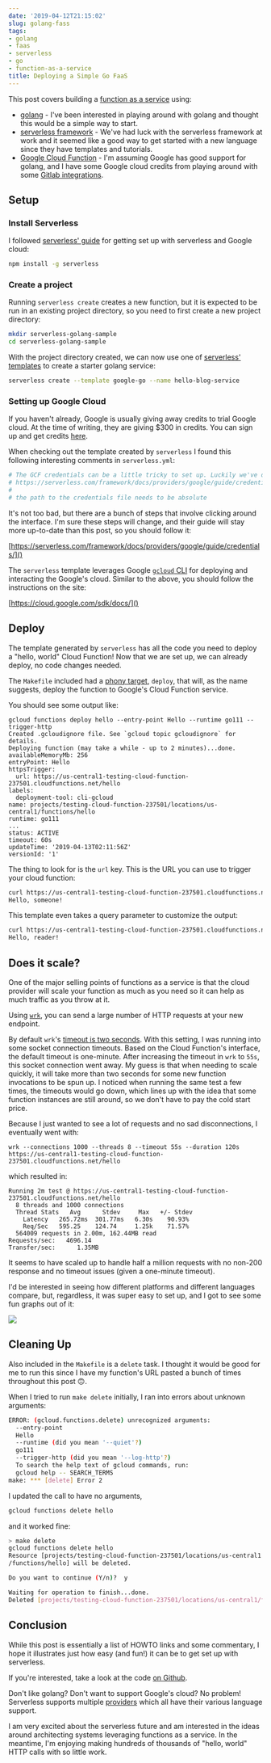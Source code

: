 ```yaml
---
date: '2019-04-12T21:15:02'
slug: golang-fass
tags:
- golang
- faas
- serverless
- go
- function-as-a-service
title: Deploying a Simple Go FaaS
---
```


This post covers building a [function as a service](https://en.wikipedia.org/wiki/Function_as_a_service) using:

- [golang](https://golang.org/) - I've been interested in playing around with golang and thought this would be a simple way to start.
- [serverless framework](https://serverless.com/) - We've had luck with the serverless framework at work and it seemed like a good way to get started with a new language since they have templates and tutorials.
- [Google Cloud Function](https://cloud.google.com/functions/) - I'm assuming Google has good support for golang, and I have some Google cloud credits from playing around with some [Gitlab integrations](https://about.gitlab.com/solutions/google-cloud-platform/).

## Setup

### Install Serverless

I followed [serverless' guide](https://serverless.com/framework/docs/providers/google/guide/installation/) for getting set up with serverless and Google cloud:

```bash
npm install -g serverless
```

### Create a project

Running `serverless create` creates a new function, but it is expected to be run in an existing project directory, so you need to first create a new project directory:

```bash
mkdir serverless-golang-sample
cd serverless-golang-sample
```

With the project directory created, we can now use one of [serverless' templates](https://serverless.com/framework/docs/providers/google/cli-reference/create/#available-templates) to create a starter golang service:

```bash
serverless create --template google-go --name hello-blog-service
```

### Setting up Google Cloud

If you haven't already, Google is usually giving away credits to trial Google cloud. At the time of writing, they are giving \$300 in credits. You can sign up and get credits [here](https://cloud.google.com/free/).

When checking out the template created by `serverless` I found this following interesting comments in `serverless.yml`:

```yml
# The GCF credentials can be a little tricky to set up. Luckily we've documented this for you here:
# https://serverless.com/framework/docs/providers/google/guide/credentials/
#
# the path to the credentials file needs to be absolute
```

It's not too bad, but there are a bunch of steps that involve clicking around the interface. I'm sure these steps will change, and their guide will stay more up-to-date than this post, so you should follow it:

[https://serverless.com/framework/docs/providers/google/guide/credentials/]()

The `serverless` template leverages Google [`gcloud` CLI](https://cloud.google.com/sdk/docs/) for deploying and interacting the Google's cloud. Similar to the above, you should follow the instructions on the site:

[https://cloud.google.com/sdk/docs/]()

## Deploy

The template generated by `serverless` has all the code you need to deploy a "hello, world" Cloud Function! Now that we are set up, we can already deploy, no code changes needed.

The `Makefile` included had a [phony target](https://www.gnu.org/software/make/manual/html_node/Phony-Targets.html), `deploy`, that will, as the name suggests, deploy the function to Google's Cloud Function service.

You should see some output like:

```
gcloud functions deploy hello --entry-point Hello --runtime go111 --trigger-http
Created .gcloudignore file. See `gcloud topic gcloudignore` for details.
Deploying function (may take a while - up to 2 minutes)...done.
availableMemoryMb: 256
entryPoint: Hello
httpsTrigger:
  url: https://us-central1-testing-cloud-function-237501.cloudfunctions.net/hello
labels:
  deployment-tool: cli-gcloud
name: projects/testing-cloud-function-237501/locations/us-central1/functions/hello
runtime: go111
...
status: ACTIVE
timeout: 60s
updateTime: '2019-04-13T02:11:56Z'
versionId: '1'
```

The thing to look for is the `url` key. This is the URL you can use to trigger your cloud function:

```bash
curl https://us-central1-testing-cloud-function-237501.cloudfunctions.net/hello
Hello, someone!
```

This template even takes a query parameter to customize the output:

```bash
curl https://us-central1-testing-cloud-function-237501.cloudfunctions.net/hello?name=reader
Hello, reader!
```

## Does it scale?

One of the major selling points of functions as a service is that the cloud provider will scale your function as much as you need so it can help as much traffic as you throw at it.

Using [`wrk`](https://github.com/wg/wrk), you can send a large number of HTTP requests at your new endpoint.

By default `wrk`'s [timeout is two seconds](https://github.com/wg/wrk/issues/177#issuecomment-153711936). With this setting, I was running into some socket connection timeouts. Based on the Cloud Function's interface, the default timeout is one-minute. After increasing the timeout in `wrk` to `55s`, this socket connection went away. My guess is that when needing to scale quickly, it will take more than two seconds for some new function invocations to be spun up. I noticed when running the same test a few times, the timeouts would go down, which lines up with the idea that some function instances are still around, so we don't have to pay the cold start price.

Because I just wanted to see a lot of requests and no sad disconnections, I eventually went with:

```
wrk --connections 1000 --threads 8 --timeout 55s --duration 120s  https://us-central1-testing-cloud-function-237501.cloudfunctions.net/hello
```

which resulted in:

```
Running 2m test @ https://us-central1-testing-cloud-function-237501.cloudfunctions.net/hello
  8 threads and 1000 connections
  Thread Stats   Avg      Stdev     Max   +/- Stdev
    Latency   265.72ms  301.77ms   6.30s    90.93%
    Req/Sec   595.25    124.74     1.25k    71.57%
  564009 requests in 2.00m, 162.44MB read
Requests/sec:   4696.14
Transfer/sec:      1.35MB
```

It seems to have scaled up to handle half a million requests with no non-200 response and no timeout issues (given a one-minute timeout).

I'd be interested in seeing how different platforms and different languages compare, but, regardless, it was super easy to set up, and I got to see some fun graphs out of it:

<img src="./google-cloud-function-scaling.png" />

## Cleaning Up

Also included in the `Makefile` is a `delete` task. I thought it would be good for me to run this since I have my function's URL pasted a bunch of times throughout this post 🙃.

When I tried to run `make delete` initially, I ran into errors about unknown arguments:

```bash
ERROR: (gcloud.functions.delete) unrecognized arguments:
  --entry-point
  Hello
  --runtime (did you mean '--quiet'?)
  go111
  --trigger-http (did you mean '--log-http'?)
  To search the help text of gcloud commands, run:
  gcloud help -- SEARCH_TERMS
make: *** [delete] Error 2
```

I updated the call to have no arguments,

```bash
gcloud functions delete hello
```

and it worked fine:

```bash
> make delete
gcloud functions delete hello
Resource [projects/testing-cloud-function-237501/locations/us-central1
/functions/hello] will be deleted.

Do you want to continue (Y/n)?  y

Waiting for operation to finish...done.
Deleted [projects/testing-cloud-function-237501/locations/us-central1/functions/hello].
```

## Conclusion

While this post is essentially a list of HOWTO links and some commentary, I hope it illustrates just how easy (and fun!) it can be to get set up with serverless.

If you're interested, take a look at the code [on Github](https://github.com/tmr08c/serverless-gcloud-go-demo).

Don't like golang? Don't want to support Google's cloud? No problem! Serverless supports multiple [providers](https://serverless.com/framework/docs/providers/) which all have their various language support.

I am very excited about the serverless future and am interested in the ideas around architecting systems leveraging functions as a service. In the meantime, I'm enjoying making hundreds of thousands of "hello, world" HTTP calls with so little work.
